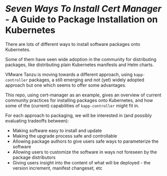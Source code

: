 # *Seven Ways To Install Cert Manager* -  A Guide to Package Installation on Kubernetes

There are lots of different ways to install software packages onto Kubernetes. 

Some of them have seen wide adoption in the community for distributing packages, like distributing plain Kubernetes manifests and Helm charts.

VMware Tanzu is moving towards a different approach, using `kapp-controller` packages, a still emerging and not (yet) widely adopted approach but one which seems to offer some advantages. 

This repo, using cert-manager as an example, gives an overview of current community practices for installing packages onto Kubernetes, and how some of the (current) capabilities of `kapp-controller` might fit in.

For each approach to packaging, we will be interested in (and possibly evaluating tradeoffs between):
- Making software easy to install and update
- Making the upgrade process safe and controllable
- Allowing package authors to give users safe ways to parameterize the software
- Allowing users to customize the software in ways not foreseen by the package distributors
- Giving users insight into the content of what will be deployed - the version increment, manifest changeset, etc
